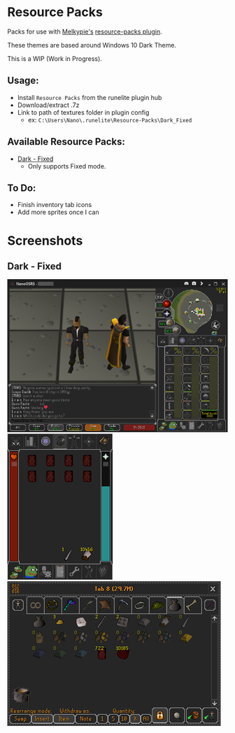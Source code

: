 # Resource Packs
Packs for use with [Melkypie's](https://github.com/melkypie) [resource-packs plugin](https://github.com/melkypie/resource-packs).

These themes are based around Windows 10 Dark Theme.

This is a WIP (Work in Progress).


## Usage:
- Install `Resource Packs` from the runelite plugin hub
- Download/extract .7z
- Link to path of textures folder in plugin config
  - ex: `C:\Users\Nano\.runelite\Resource-Packs\Dark_Fixed`


## Available Resource Packs:
- [Dark - Fixed](https://github.com/Nan0bit/Resource-Packs/raw/master/Dark_Fixed/release/Dark_Fixed.7z)
  * Only supports Fixed mode.
  
  
## To Do:
- Finish inventory tab icons
- Add more sprites once I can


# Screenshots
## Dark - Fixed
![image](https://raw.githubusercontent.com/Nan0bit/Resource-Packs/master/Dark_Fixed/screenshots/fixed_full_WIP.png)
![image](https://raw.githubusercontent.com/Nan0bit/Resource-Packs/master/Dark_Fixed/screenshots/fixed_inv_statusbars_WIP.png)
![image](https://raw.githubusercontent.com/Nan0bit/Resource-Packs/master/Dark_Fixed/screenshots/fixed_banking_WIP.png)
